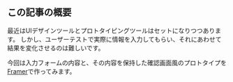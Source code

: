 <!--
title:   Framerで少しリアルな入力フォームのプロトタイプを作る
tags:    Framer,Design,React,デザイン
-->
## この記事の概要

最近はUIデザインツールとプロトタイピングツールはセットになりつつあります。
しかし、ユーザーテストで実際に情報を入力してもらい、それにあわせて結果を変化させるのは難しいです。

今回は入力フォームの内容と、その内容を保持した確認画面風のプロトタイプを[Framer](https://www.framer.com/)で作ってみます。
